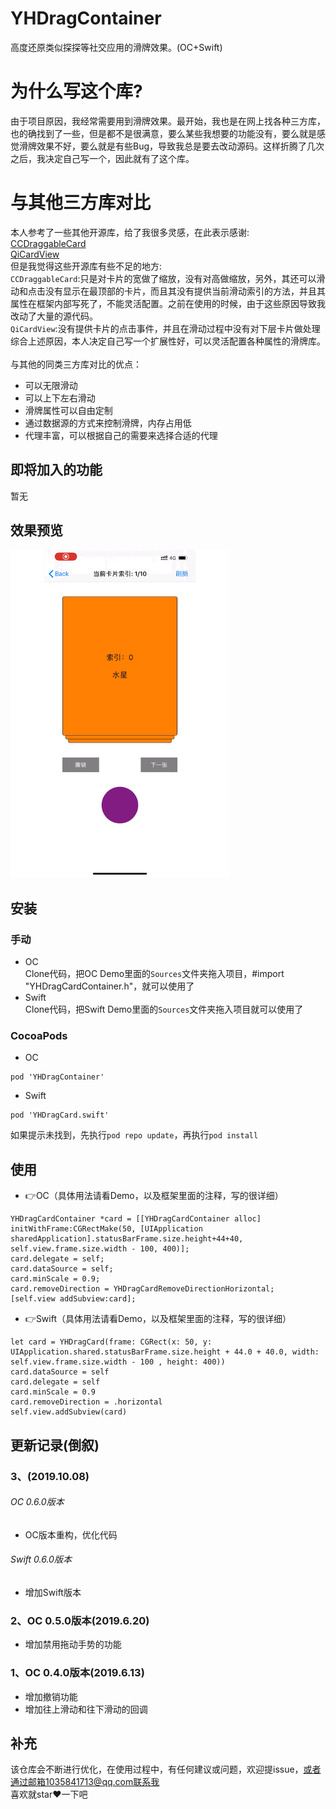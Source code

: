 # YHDragContainer
高度还原类似探探等社交应用的滑牌效果。(OC+Swift)

# 为什么写这个库?
由于项目原因，我经常需要用到滑牌效果。最开始，我也是在网上找各种三方库，也的确找到了一些，但是都不是很满意，要么某些我想要的功能没有，要么就是感觉滑牌效果不好，要么就是有些Bug，导致我总是要去改动源码。这样折腾了几次之后，我决定自己写一个，因此就有了这个库。

# 与其他三方库对比
本人参考了一些其他开源库，给了我很多灵感，在此表示感谢:<br>
[CCDraggableCard](https://github.com/liuzechen/CCDraggableCard-Master)<br>
[QiCardView](https://github.com/QiShare/QiCardView)<br>
但是我觉得这些开源库有些不足的地方:<br>
`CCDraggableCard`:只是对卡片的宽做了缩放，没有对高做缩放，另外，其还可以滑动和点击没有显示在最顶部的卡片，而且其没有提供当前滑动索引的方法，并且其属性在框架内部写死了，不能灵活配置。之前在使用的时候，由于这些原因导致我改动了大量的源代码。<br>
`QiCardView`:没有提供卡片的点击事件，并且在滑动过程中没有对下层卡片做处理
综合上述原因，本人决定自己写一个扩展性好，可以灵活配置各种属性的滑牌库。<br><br>
与其他的同类三方库对比的优点：
- 可以无限滑动
- 可以上下左右滑动
- 滑牌属性可以自由定制
- 通过数据源的方式来控制滑牌，内存占用低
- 代理丰富，可以根据自己的需要来选择合适的代理

## 即将加入的功能
暂无
## 效果预览
<img src="GIF/test.gif" width="350">

## 安装

### 手动
- OC<br>
Clone代码，把OC Demo里面的`Sources`文件夹拖入项目，#import "YHDragCardContainer.h"，就可以使用了
- Swift<br>
Clone代码，把Swift Demo里面的`Sources`文件夹拖入项目就可以使用了

### CocoaPods
- OC

```
pod 'YHDragContainer'
```
- Swift

```
pod 'YHDragCard.swift'
```
如果提示未找到，先执行`pod repo update`，再执行`pod install`

## 使用
- 👉OC（具体用法请看Demo，以及框架里面的注释，写的很详细）

```
YHDragCardContainer *card = [[YHDragCardContainer alloc] initWithFrame:CGRectMake(50, [UIApplication sharedApplication].statusBarFrame.size.height+44+40, self.view.frame.size.width - 100, 400)];
card.delegate = self;
card.dataSource = self;
card.minScale = 0.9;
card.removeDirection = YHDragCardRemoveDirectionHorizontal;
[self.view addSubview:card];
```

- 👉Swift（具体用法请看Demo，以及框架里面的注释，写的很详细）

```
let card = YHDragCard(frame: CGRect(x: 50, y: UIApplication.shared.statusBarFrame.size.height + 44.0 + 40.0, width: self.view.frame.size.width - 100 , height: 400))
card.dataSource = self
card.delegate = self
card.minScale = 0.9
card.removeDirection = .horizontal
self.view.addSubview(card)
```


## 更新记录(倒叙)

### 3、(2019.10.08)<br>

###### OC 0.6.0版本<br>
- OC版本重构，优化代码<br>

###### Swift 0.6.0版本<br>
- 增加Swift版本

### 2、OC 0.5.0版本(2019.6.20)
- 增加禁用拖动手势的功能

### 1、OC 0.4.0版本(2019.6.13)
- 增加撤销功能
- 增加往上滑动和往下滑动的回调

## 补充
该仓库会不断进行优化，在使用过程中，有任何建议或问题，欢迎提issue，或者通过邮箱1035841713@qq.com联系我<br>
喜欢就star❤️一下吧
